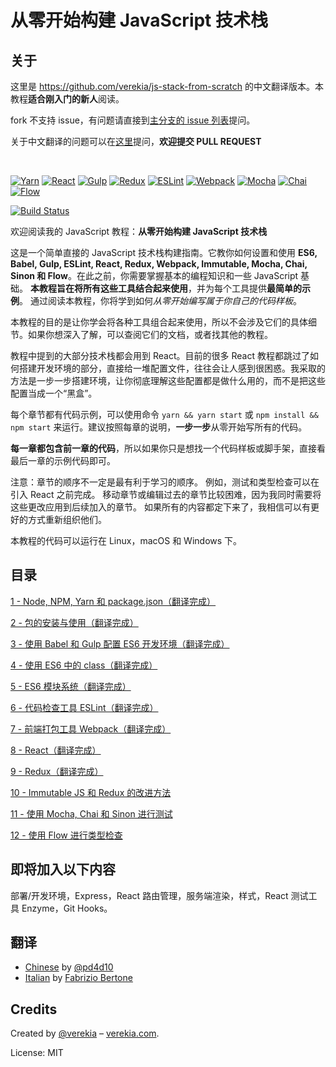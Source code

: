 # 从零开始构建 JavaScript 技术栈

## 关于

这里是 https://github.com/verekia/js-stack-from-scratch 的中文翻译版本。本教程**适合刚入门的新人**阅读。

fork 不支持 issue，有问题请直接到[主分支的 issue 列表](https://github.com/verekia/js-stack-from-scratch/issues)提问。

关于中文翻译的问题可以在[这里](https://github.com/pd4d10/js-stack-from-scratch/pull/1)提问，**欢迎提交 PULL REQUEST**

<br/>

[![Yarn](/img/yarn.png)](https://yarnpkg.com/)
[![React](/img/react.png)](https://facebook.github.io/react/)
[![Gulp](/img/gulp.png)](http://gulpjs.com/)
[![Redux](/img/redux.png)](http://redux.js.org/)
[![ESLint](/img/eslint.png)](http://eslint.org/)
[![Webpack](/img/webpack.png)](https://webpack.github.io/)
[![Mocha](/img/mocha.png)](https://mochajs.org/)
[![Chai](/img/chai.png)](http://chaijs.com/)
[![Flow](/img/flow.png)](https://flowtype.org/)

[![Build Status](https://travis-ci.org/verekia/js-stack-from-scratch.svg?branch=master)](https://travis-ci.org/verekia/js-stack-from-scratch)

欢迎阅读我的 JavaScript 教程：**从零开始构建 JavaScript 技术栈**

这是一个简单直接的 JavaScript 技术栈构建指南。它教你如何设置和使用 **ES6, Babel, Gulp, ESLint, React, Redux, Webpack, Immutable, Mocha, Chai, Sinon 和 Flow**。在此之前，你需要掌握基本的编程知识和一些 JavaScript 基础。 **本教程旨在将所有这些工具结合起来使用**，并为每个工具提供**最简单的示例**。 通过阅读本教程，你将学到如何*从零开始编写属于你自己的代码样板*。

本教程的目的是让你学会将各种工具组合起来使用，所以不会涉及它们的具体细节。如果你想深入了解，可以查阅它们的文档，或者找其他的教程。

教程中提到的大部分技术栈都会用到 React。目前的很多 React 教程都跳过了如何搭建开发环境的部分，直接给一堆配置文件，往往会让人感到很困惑。我采取的方法是一步一步搭建环境，让你彻底理解这些配置都是做什么用的，而不是把这些配置当成一个“黑盒”。

每个章节都有代码示例，可以使用命令 `yarn && yarn start` 或 `npm install && npm start` 来运行。建议按照每章的说明，**一步一步**从零开始写所有的代码。

**每一章都包含前一章的代码**，所以如果你只是想找一个代码样板或脚手架，直接看最后一章的示例代码即可。

注意：章节的顺序不一定是最有利于学习的顺序。 例如，测试和类型检查可以在引入 React 之前完成。 移动章节或编辑过去的章节比较困难，因为我同时需要将这些更改应用到后续加入的章节。 如果所有的内容都定下来了，我相信可以有更好的方式重新组织他们。

本教程的代码可以运行在 Linux，macOS 和 Windows 下。

## 目录

[1 - Node, NPM, Yarn 和 package.json（翻译完成）](/tutorial/1-node-npm-yarn-package-json)

[2 - 包的安装与使用（翻译完成）](/tutorial/2-packages)

[3 - 使用 Babel 和 Gulp 配置 ES6 开发环境（翻译完成）](/tutorial/3-es6-babel-gulp)

[4 - 使用 ES6 中的 class（翻译完成）](/tutorial/4-es6-syntax-class)

[5 - ES6 模块系统（翻译完成）](/tutorial/5-es6-modules-syntax)

[6 - 代码检查工具 ESLint（翻译完成）](/tutorial/6-eslint)

[7 - 前端打包工具 Webpack（翻译完成）](/tutorial/7-client-webpack)

[8 - React（翻译完成）](/tutorial/8-react)

[9 - Redux（翻译完成）](/tutorial/9-redux)

[10 - Immutable JS 和 Redux 的改进方法](/tutorial/10-immutable-redux-improvements)

[11 - 使用 Mocha, Chai 和 Sinon 进行测试](/tutorial/11-testing-mocha-chai-sinon)

[12 - 使用 Flow 进行类型检查](/tutorial/12-flow)

## 即将加入以下内容

部署/开发环境，Express，React 路由管理，服务端渲染，样式，React 测试工具 Enzyme，Git Hooks。

## 翻译

- [Chinese](https://github.com/pd4d10/js-stack-from-scratch) by [@pd4d10](http://github.com/pd4d10)
- [Italian](https://github.com/fbertone/js-stack-from-scratch) by [Fabrizio Bertone](https://github.com/fbertone)

## Credits

Created by [@verekia](https://twitter.com/verekia) – [verekia.com](http://verekia.com/).

License: MIT
